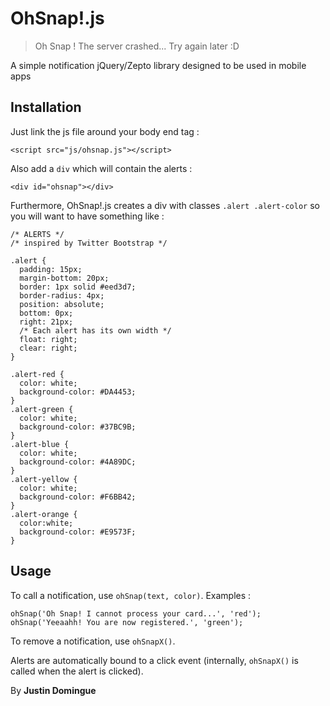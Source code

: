OhSnap!.js
=========

> Oh Snap ! The server crashed... Try again later :D

A simple notification jQuery/Zepto library designed to be used in mobile apps

Installation
------------

Just link the js file around your body end tag :

    <script src="js/ohsnap.js"></script>

Also add a `div` which will contain the alerts :

    <div id="ohsnap"></div>

Furthermore, OhSnap!.js creates a div with classes `.alert .alert-color` so you will want to have something like :

    /* ALERTS */
    /* inspired by Twitter Bootstrap */
   
    .alert {
      padding: 15px;
      margin-bottom: 20px;
      border: 1px solid #eed3d7;
      border-radius: 4px;
      position: absolute;
      bottom: 0px;
      right: 21px;
      /* Each alert has its own width */
      float: right; 
      clear: right;
    }

    .alert-red {
      color: white;
      background-color: #DA4453;
    }
    .alert-green {
      color: white;
      background-color: #37BC9B;
    }
    .alert-blue {
      color: white;
      background-color: #4A89DC;
    }
    .alert-yellow {
      color: white;
      background-color: #F6BB42;
    }
    .alert-orange {
      color:white;
      background-color: #E9573F;
    }

Usage
-----

To call a notification, use `ohSnap(text, color)`. Examples :

    ohSnap('Oh Snap! I cannot process your card...', 'red');
    ohSnap('Yeeaahh! You are now registered.', 'green');

To remove a notification, use `ohSnapX()`.

Alerts are automatically bound to a click event (internally, `ohSnapX()` is called when the alert is clicked).

By **Justin Domingue**
